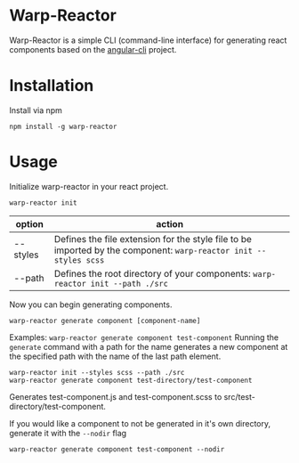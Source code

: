 # Warp-Reactor

Warp-Reactor is a simple CLI (command-line interface) for generating react components based on the [angular-cli](https://github.com/angular/angular-cli) project.

# Installation

Install via npm

`npm install -g warp-reactor`

# Usage
Initialize warp-reactor in your react project.

`warp-reactor init`

|  option  |  action   |
|----------|----------|
|\-\-styles | Defines the file extension for the style file to be imported by the component: `warp-reactor init --styles scss`|
|\-\-path   | Defines the root directory of your components: `warp-reactor init --path ./src`|

Now you can begin generating components.

`warp-reactor generate component [component-name]`

Examples: 
`warp-reactor generate component test-component`
Running the `generate` command with a path for the name generates a new component at the specified path with the name of the last path element.

```
warp-reactor init --styles scss --path ./src
warp-reactor generate component test-directory/test-component
```
Generates test-component.js and test-component.scss to src/test-directory/test-component.

If you would like a component to not be generated in it's own directory, generate it with the `--nodir` flag

`warp-reactor generate component test-component --nodir`
